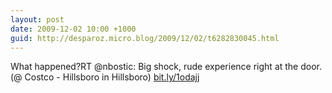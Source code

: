 ```yaml
---
layout: post
date: 2009-12-02 10:00 +1000
guid: http://desparoz.micro.blog/2009/12/02/t6282830045.html
---
```

What happened?RT @nbostic: Big shock, rude experience right at the door. (@ Costco - Hillsboro in Hillsboro) [bit.ly/1odajj](http://bit.ly/1odajj)

